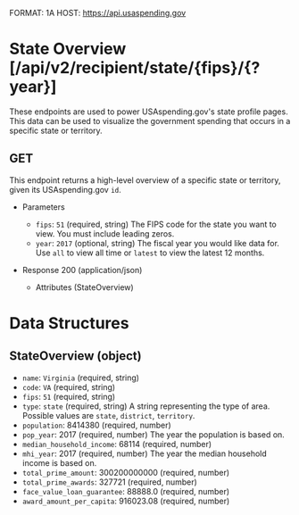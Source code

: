 FORMAT: 1A
HOST: https://api.usaspending.gov

# State Overview [/api/v2/recipient/state/{fips}/{?year}]

These endpoints are used to power USAspending.gov's state profile pages. This data can be used to visualize the government spending that occurs in a specific state or territory.

## GET

This endpoint returns a high-level overview of a specific state or territory, given its USAspending.gov `id`.

+ Parameters

    + `fips`: `51` (required, string)
        The FIPS code for the state you want to view. You must include leading zeros.
    + `year`: `2017` (optional, string)
        The fiscal year you would like data for. Use `all` to view all time or `latest` to view the latest 12 months.

+ Response 200 (application/json)

    + Attributes (StateOverview)

# Data Structures

## StateOverview (object)
+ `name`: `Virginia` (required, string)
+ `code`: `VA` (required, string)
+ `fips`: `51` (required, string)
+ `type`: `state` (required, string)
    A string representing the type of area. Possible values are `state`, `district`, `territory`.
+ `population`: 8414380 (required, number)
+ `pop_year`: 2017 (required, number)
    The year the population is based on.
+ `median_household_income`: 68114 (required, number)
+ `mhi_year`: 2017 (required, number)
    The year the median household income is based on.
+ `total_prime_amount`: 300200000000 (required, number)
+ `total_prime_awards`: 327721 (required, number)
+ `face_value_loan_guarantee`: 88888.0 (required, number)
+ `award_amount_per_capita`: 916023.08 (required, number)
